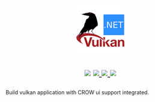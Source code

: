 <h1 align="center">
  <br>
  <a href="https://github.com/jpbruyere/VkCrowWindow/blob/master/VkCrowWindow/icon-128.png">
    <img src="https://github.com/jpbruyere/VkCrowWindow/blob/master/VkCrowWindow/icon-128.png" alt="VkCrowWindow" width="128">
  </a> 
<p align="center">
  <a href="https://www.nuget.org/packages/VkCrowWindow"><img src="https://buildstats.info/nuget/VkCrowWindow"></a>
  <a href="https://travis-ci.org/jpbruyere/VkCrowWindow">
      <img src="https://img.shields.io/travis/jpbruyere/VkCrowWindow.svg?&logo=travis&logoColor=white">
  </a>
  <a href="https://ci.appveyor.com/project/jpbruyere/VkCrowWindow">
    <img src="https://img.shields.io/appveyor/ci/jpbruyere/VkCrowWindow?logo=appveyor&logoColor=lightgrey">
  </a>
  <a href="https://www.paypal.me/GrandTetraSoftware">
    <img src="https://img.shields.io/badge/Donate-PayPal-green.svg">
  </a>
</p>
</h1>

Build vulkan application with CROW ui support integrated.



